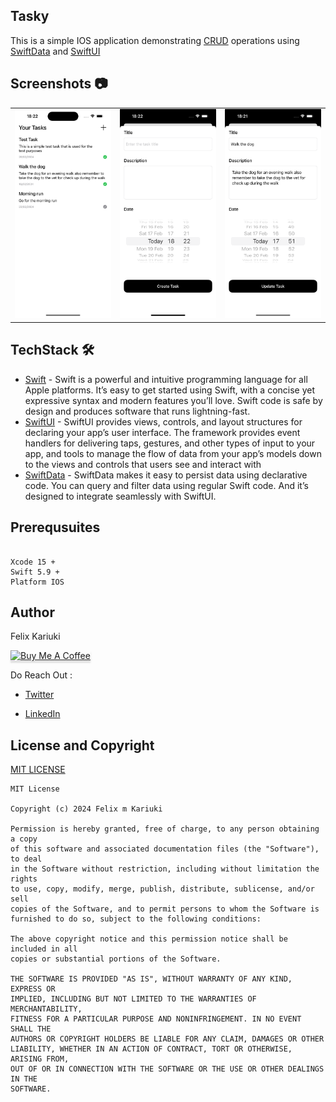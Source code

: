## Tasky
This is a simple IOS application demonstrating [CRUD](https://www.crowdstrike.com/cybersecurity-101/observability/crud/) operations using [SwiftData](https://developer.apple.com/xcode/swiftdata/) and [SwiftUI](https://developer.apple.com/xcode/swiftui/)

## **Screenshots 📷**

| | | |
|:-------------------------:|:-------------------------:|:-------------------------:|
|<img src="./screenshots/tasks.png" width="300"> | <img src="./screenshots/create.png" width="300"> | <img src="./screenshots/edit.png" width="300"> |


## TechStack 🛠️
- [Swift](https://developer.apple.com/swift/) - Swift is a powerful and intuitive programming language for all Apple platforms. It’s easy to get started using Swift, with a concise yet expressive syntax and modern features you’ll love. Swift code is safe by design and produces software that runs lightning-fast.
- [SwiftUI](https://developer.apple.com/documentation/swiftui/) - SwiftUI provides views, controls, and layout structures for declaring your app’s user interface. The framework provides event handlers for delivering taps, gestures, and other types of input to your app, and tools to manage the flow of data from your app’s models down to the views and controls that users see and interact with
- [SwiftData](https://developer.apple.com/xcode/swiftdata/) - SwiftData makes it easy to persist data using declarative code. You can query and filter data using regular Swift code. And it’s designed to integrate seamlessly with SwiftUI.

## Prerequsuites

````

Xcode 15 +
Swift 5.9 +
Platform IOS

````



 ## Author
Felix Kariuki

<a href="https://www.buymeacoffee.com/felix.kariuki" target="_blank"><img src="https://www.buymeacoffee.com/assets/img/custom_images/orange_img.png" alt="Buy Me A Coffee" style="height: 41px !important;width: 174px !important;box-shadow: 0px 3px 2px 0px rgba(190, 190, 190, 0.5) !important;-webkit-box-shadow: 0px 3px 2px 0px rgba(190, 190, 190, 0.5) !important;" ></a>

Do Reach Out :

  * [Twitter](https://twitter.com/felixkariuki_)

  * [LinkedIn](https://www.linkedin.com/in/felix-kariuki/)
  
   ## License and Copyright

[MIT LICENSE](LICENSE)
  
  ```
  MIT License

Copyright (c) 2024 Felix m Kariuki

Permission is hereby granted, free of charge, to any person obtaining a copy
of this software and associated documentation files (the "Software"), to deal
in the Software without restriction, including without limitation the rights
to use, copy, modify, merge, publish, distribute, sublicense, and/or sell
copies of the Software, and to permit persons to whom the Software is
furnished to do so, subject to the following conditions:

The above copyright notice and this permission notice shall be included in all
copies or substantial portions of the Software.

THE SOFTWARE IS PROVIDED "AS IS", WITHOUT WARRANTY OF ANY KIND, EXPRESS OR
IMPLIED, INCLUDING BUT NOT LIMITED TO THE WARRANTIES OF MERCHANTABILITY,
FITNESS FOR A PARTICULAR PURPOSE AND NONINFRINGEMENT. IN NO EVENT SHALL THE
AUTHORS OR COPYRIGHT HOLDERS BE LIABLE FOR ANY CLAIM, DAMAGES OR OTHER
LIABILITY, WHETHER IN AN ACTION OF CONTRACT, TORT OR OTHERWISE, ARISING FROM,
OUT OF OR IN CONNECTION WITH THE SOFTWARE OR THE USE OR OTHER DEALINGS IN THE
SOFTWARE.
  
  ```


